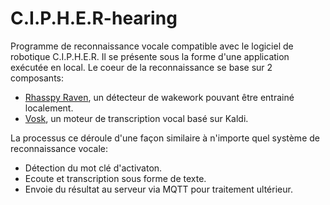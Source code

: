 # **C.I.P.H.E.R-hearing**
Programme de reconnaissance vocale compatible avec le logiciel de robotique C.I.P.H.E.R. Il se présente sous la forme d'une application exécutée en local. Le coeur de la reconnaissance se base sur 2 composants:
- [Rhasspy Raven](https://github.com/rhasspy/rhasspy-wake-raven), un détecteur de wakework pouvant être entrainé localement.
- [Vosk](https://alphacephei.com/vosk/), un moteur de transcription vocal basé sur Kaldi.

La processus ce déroule d'une façon similaire à n'importe quel système de reconnaissance vocale:
- Détection du mot clé d'activaton.
- Ecoute et transcription sous forme de texte.
- Envoie du résultat au serveur via MQTT pour traitement ultérieur. 
